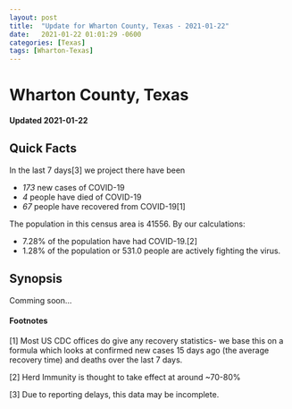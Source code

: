 ```yaml
---
layout: post
title:  "Update for Wharton County, Texas - 2021-01-22"
date:   2021-01-22 01:01:29 -0600
categories: [Texas]
tags: [Wharton-Texas]
---
```


# Wharton County, Texas
#### Updated 2021-01-22

## Quick Facts

In the last 7 days[3] we project there have been
- *173* new cases of COVID-19
- *4* people have died of COVID-19
- *67* people have recovered from COVID-19[1]

The population in this census area is 41556. By our calculations:
- 7.28% of the population have had COVID-19.[2]
- 1.28% of the population or 531.0 people are actively fighting the virus.

## Synopsis

Comming soon...


#### Footnotes

[1] Most US CDC offices do give any recovery statistics- we base this on a formula which looks at confirmed new cases
15 days ago (the average recovery time) and deaths over the last 7 days.

[2] Herd Immunity is thought to take effect at around ~70-80%

[3] Due to reporting delays, this data may be incomplete.
 
    